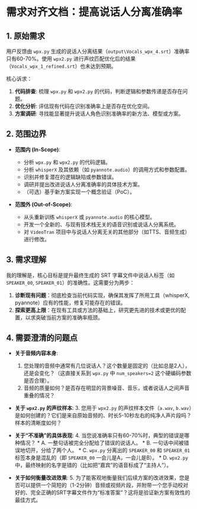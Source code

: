 
# 需求对齐文档：提高说话人分离准确率

## 1. 原始需求
用户反馈由 `wpx.py` 生成的说话人分离结果（`output\Vocals_wpx_4.srt`）准确率只有60-70%。使用 `wpx2.py` 进行声纹匹配优化后的结果（`Vocals_wpx_1_refined.srt`）也未达到预期。

核心诉求：
1.  **代码排查**: 梳理 `wpx.py` 和 `wpx2.py` 的代码，判断逻辑和参数传递是否存在问题。
2.  **优化分析**: 评估现有代码在识别准确率上是否存在优化空间。
3.  **方案调研**: 寻找能显著提升说话人角色识别准确率的新方法、模型或方案。

## 2. 范围边界
- **范围内 (In-Scope)**:
    - 分析 `wpx.py` 和 `wpx2.py` 的代码逻辑。
    - 分析 `whisperX` 及其依赖（如 `pyannote.audio`）的调用方式和参数配置。
    - 识别并修复潜在的逻辑缺陷或参数错误。
    - 调研并提出改进说话人分离准确率的具体技术方案。
    - （可选）基于新方案实现一个概念验证（PoC）。

- **范围外 (Out-of-Scope)**:
    - 从头重新训练 `whisperX` 或 `pyannote.audio` 的核心模型。
    - 开发一个全新的、与现有技术栈无关的语音识别或说话人分离系统。
    - 对 `VideoTran` 项目中与说话人分离无关的其他部分（如TTS、音频生成）进行修改。

## 3. 需求理解
我的理解是，核心目标是提升最终生成的 SRT 字幕文件中说话人标签（如 `SPEAKER_00`, `SPEAKER_01`）的准确性。这需要分为两步：
1.  **诊断现有问题**：彻底检查当前代码实现，确保其发挥了所用工具（whisperX, pyannote）应有的性能，修复可能存在的错误。
2.  **探索更高上限**：在现有工具或方法的基础上，研究更先进的技术或更优的配置，以求突破当前方案的准确率瓶颈。

## 4. 需要澄清的问题点
*   **关于音频内容本身**:
    1.  您处理的音频中通常有几位说话人？这个数量是固定的（比如总是2人），还是会变化？（这直接关系到 `wpx.py` 中 `num_speakers=2` 这个硬编码参数是否合理）。
    2.  音频的质量如何？是否存在明显的背景噪音、音乐，或者说话人之间声音重叠的情况？

*   **关于 `wpx2.py` 的声纹样本**:
    3.  您用于 `wpx2.py` 的声纹样本文件（`a.wav`, `b.wav`）是如何创建的？它们是来自原始音频的、时长5-10秒左右的纯净人声片段吗？样本的清晰度如何？

*   **关于“不准确”的具体表现**:
    4.  当您说准确率只有60-70%时，典型的错误是哪种情况？
        *   A. 一整句话被完全分配给了错误的说话人。
        *   B. 一句话中间被错误地切开，分给了两个人。
        *   C. `wpx.py` 分离出的 `SPEAKER_00` 和 `SPEAKER_01` 标签本身是混乱的（即 `SPEAKER_00` 一会儿是A，一会儿是B）。
        *   D. `wpx2.py` 中，最终映射的名字是错的（比如把“嘉宾”的语音标成了“主持人”）。

*   **关于如何衡量改进效果**:
    5.  为了能客观地衡量我们后续方案的改进效果，您是否可以提供一个简短的（1-2分钟）音频或视频片段，并附带一个您手动校对好的、完全正确的SRT字幕文件作为“标准答案”？这将是验证新方案有效性的最佳方式。
